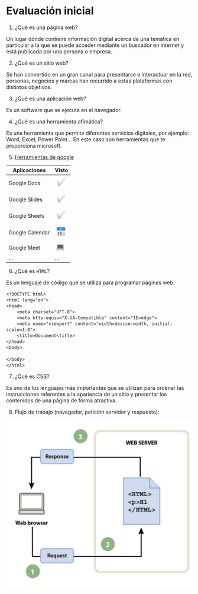 # Evaluación inicial


1. ¿Qué es una página web?

Un lugar dónde contiene información digital acerca de una temática en particular a la que se puede acceder mediante un buscador en internet y está publicada por una persona o empresa.


2. ¿Qué es un sitio web?

Se han convertido en un gran canal para presentarse e interactuar en la red, personas, negocios y marcas han recurrido a estas plataformas con distintos objetivos.


3. ¿Qué es una aplicación web?

Es un software que se ejecuta en el navegador.

4. ¿Qué es una herramienta ofimática?

Es una herramienta que permite diferentes servicios digitales, por ejemplo: Word, Excel, Power Point... En este caso son herramientas que te proporciona microsoft.

5. [Herramientas de google](https://www.google.com/intl/es-419/chrome/browser-tools/ "Herramientas de google")

| Aplicaciones | Visto |
|---------------|---------------|
| Google Docs | ![Tick](https://github.com/loltop776/SMX2_M8_UF1_A2_JesusFortea/blob/main/Tick.jpg "Tick") |
| Google Slides | ![Tick2](https://github.com/loltop776/SMX2_M8_UF1_A2_JesusFortea/blob/main/Tick.jpg "Tick2") |
| Google Sheets | ![Tick3](https://github.com/loltop776/SMX2_M8_UF1_A2_JesusFortea/blob/main/Tick.jpg "Tick3") |
| Google Calendar | ![Google Calendar](https://github.com/loltop776/SMX2_M8_UF1_A2_JesusFortea/blob/main/Google%20Calendar.jpg "Google Calendar") |
| Google Meet | ![Goggle Meet](https://github.com/loltop776/SMX2_M8_UF1_A2_JesusFortea/blob/main/Google%20Meet.jpg "Google Meet") |
| ... | ... |


6. ¿Qué es ```HTML```?

Es un lenguaje de código que se utiliza para programar páginas web.

```
<!D0CTYPE html>
<html lang="en">
<head>
    <meta charset="UFT-8">
    <meta http-equiv="X-UA-Compatible" content="IE=edge">
    <meta name="viewport" content="width=device-width, initial-scale=1.0">
    <title>Document<title>
</head>
<body>

</body>
</html>
```

7. ¿Qué es CSS?

Es uno de los lenguajes más importantes que se utilizan para ordenar las instrucciones referentes a la apariencia de un sitio y presentar los contenidos de una página de forma atractiva.


8. Flujo de trabajo (navegador, petición servidor y respuesta):

![Fotoej8](https://github.com/loltop776/SMX2_M8_UF1_A2_JesusFortea/blob/main/Foto%20ej8.jpg "Fotoej8")

